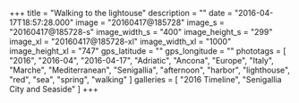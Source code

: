 +++
title = "Walking to the lightouse"
description = ""
date = "2016-04-17T18:57:28.000"
image = "20160417@185728"
image_s = "20160417@185728-s"
image_width_s = "400"
image_height_s = "299"
image_xl = "20160417@185728-xl"
image_width_xl = "1000"
image_height_xl = "747"
gps_latitude = ""
gps_longitude = ""
phototags = [ "2016", "2016-04", "2016-04-17", "Adriatic", "Ancona", "Europe", "Italy", "Marche", "Mediterranean", "Senigallia", "afternoon", "harbor", "lighthouse", "red", "sea", "spring", "walking" ]
galleries = [ "2016 Timeline", "Senigallia City and Seaside" ]
+++
